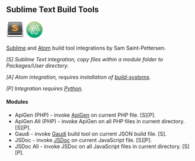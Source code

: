 ## Sublime Text Build Tools

![Alt text](/sublimetext_icon.png?raw=true "Sublime Text")
![Alt Text](/atom_icon.png?raw=true "Atom")

[Sublime](http://www.sublimetext.com) and [Atom](https://atom.io) build tool integrations by Sam Saint-Pettersen. 

*[S] Sublime Text integration, copy files within a module folder to Packages/User directory.*

*[A] Atom integration, requires installation of [build-systems](https://atom.io/packages/build-systems).*

*[P] Integration requires [Python](https://www.python.org).*

#### Modules

* ApiGen (PHP) - invoke [ApiGen](https://github.com/apigen/apigen) on current PHP file. [S][P].
* ApiGen All (PHP) - invoke ApiGen on all PHP files in current directory. [S][P].
* Gaudi - invoke [Gaudi](https://github.com/stpettersens/Gaudi) build tool on current JSON build file. [S].
* JSDoc - invoke [JSDoc](https://github.com/jsdoc3/jsdoc) on current JavaScript file. [S][P].
* JSDoc All - invoke JSDoc on all JavaScript files in current directory. [S][P].
